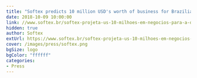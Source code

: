 ```yaml
---
title: "Softex predicts 10 million USD's worth of business for Brazilian delegation at Gartner Symposium/ITxpo"
date: 2018-10-09 10:00:00
link: //www.softex.br/softex-projeta-us-10-milhoes-em-negocios-para-a-delegacao-brasileira-no-gartner-symposium-itxpo/
hidden: true
author: Softex
extUrl: https://www.softex.br/softex-projeta-us-10-milhoes-em-negocios-para-a-delegacao-brasileira-no-gartner-symposium-itxpo/
cover: /images/press/softex.png
bgSize: logo
bgColor: "ffffff"
categories:
- Press
---
```

